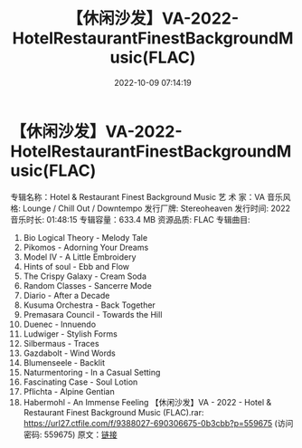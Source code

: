 ﻿---
title: 【休闲沙发】VA-2022-HotelRestaurantFinestBackgroundMusic(FLAC)
date: 2022-10-09 07:14:19
categories: 古典音乐、新世纪、纯音雅乐
tags: 纯音雅乐
---
# 【休闲沙发】VA-2022-HotelRestaurantFinestBackgroundMusic(FLAC)

专辑名称：Hotel & Restaurant Finest Background Music
艺 术 家：VA
音乐风格: Lounge / Chill Out / Downtempo
发行厂牌: Stereoheaven
发行时间: 2022
音乐时长: 01:48:15
专辑容量：633.4 MB
资源品质: FLAC
专辑曲目:
01. Bio Logical Theory - Melody Tale
02. Pikomos - Adorning Your Dreams
03. Model IV - A Little Embroidery
04. Hints of soul - Ebb and Flow
05. The Crispy Galaxy - Cream Soda
06. Random Classes - Sancerre Mode
07. Diario - After a Decade
08. Kusuma Orchestra - Back Together
09. Premasara Council - Towards the Hill
10. Duenec - Innuendo
11. Ludwiger - Stylish Forms
12. Silbermaus - Traces
13. Gazdabolt - Wind Words
14. Blumenseele - Backlit
15. Naturmentoring - In a Casual Setting
16. Fascinating Case - Soul Lotion
17. Pflichta - Alpine Gentian
18. Habermohl - An Immense Feeling
【休闲沙发】VA - 2022 - Hotel & Restaurant
Finest Background Music (FLAC).rar: https://url27.ctfile.com/f/9388027-690306675-0b3cbb?p=559675
(访问密码: 559675)
原文：[链接](https://blog.sina.com.cn/s/blog_1647c7e7601030zto.html)